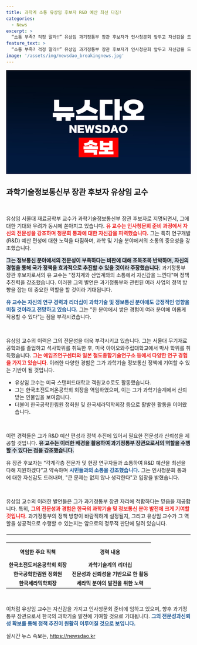```yaml
---
title: 과학계 소통 유상임 후보자 R&D 예산 최선 다짐!
categories:
  - News
excerpt: >
  “소통 부족? 걱정 말라!” 유상임 과기정통부 장관 후보자가 인사청문회 앞두고 자신감을 드러냈다. 그는 R&D 예산 편성에 최선을 다하겠다고 약속하며, 전문성 부족에 대한 반박도 이어갔다. 클릭해서 그의 진솔한 이야기와 무대 뒤 조율을 확인해보세요!
feature_text: >
  “소통 부족? 걱정 말라!” 유상임 과기정통부 장관 후보자가 인사청문회 앞두고 자신감을 드러냈다. 그는 R&D 예산 편성에 최선을 다하겠다고 약속하며, 전문성 부족에 대한 반박도 이어갔다. 클릭해서 그의 진솔한 이야기와 무대 뒤 조율을 확인해보세요!
image: '/assets/img/newsdao_breakingnews.jpg'
---
```


<p><img src="/assets/img/newsdao_breakingnews.jpg" alt="firstkoreanews 속보" /></p>

<h2 data-ke-size="size26">과학기술정보통신부 장관 후보자 유상임 교수</h2>

<p data-ke-size="size16">&nbsp;</p>

<p>유상임 서울대 재료공학부 교수가 과학기술정보통신부 장관 후보자로 지명되면서, 그에 대한 기대와 우려가 동시에 쏟아지고 있습니다. <b><span style="color: #ee2323;">유 교수는 인사청문회 준비 과정에서 자신의 전문성을 강조하며 청문회 통과에 대한 자신감을 피력했습니다.</span></b> 그는 특히 연구개발(R&amp;D) 예산 편성에 대한 노력을 다짐하며, 과학 및 기술 분야에서의 소통의 중요성을 강조했습니다. </p>

<p><b><span style="background-color: #21538527;">그는 정보통신 분야에서의 전문성이 부족하다는 비판에 대해 조목조목 반박하며, 자신의 경험을 통해 국가 정책을 효과적으로 추진할 수 있을 것이라 주장했습니다.</span></b> 과기정통부 장관 후보자로서의 유 교수는 "정치계와 산업계와의 소통에서 자신감을 느낀다"며 정책 추진력을 강조했습니다. 이러한 그의 발언은 과기정통부와 관련된 여러 사업의 정책 방향을 잡는 데 중요한 역할을 할 것이라 기대됩니다. </p>

<p><b><span style="color: #1a5490;">유 교수는 자신의 연구 경력과 리더십이 과학기술 및 정보통신 분야에도 긍정적인 영향을 미칠 것이라고 전망하고 있습니다.</span></b> 그는 "한 분야에서 쌓은 경험이 여러 분야에 이롭게 작용할 수 있다"는 점을 부각시켰습니다. </p>

<p data-ke-size="size16">&nbsp;</p>

<p>유상임 교수의 이력은 그의 전문성을 더욱 부각시키고 있습니다. 그는 서울대 무기재료공학과를 졸업하고 석사학위를 취득한 후, 미국 아이오와주립대학교에서 박사 학위를 취득했습니다. <b><span style="color: #ee2323;">그는 에임즈연구센터와 일본 철도종합기술연구소 등에서 다양한 연구 경험을 가지고 있습니다.</span></b>  이러한 다양한 경험은 그가 과학기술 정보통신 정책에 기여할 수 있는 기반이 될 것입니다.</p>

<ul>
<li>유상임 교수는 미국 스탠퍼드대학교 객원교수로도 활동했습니다.</li>
<li>그는 한국초전도저온공학회 회장을 역임하였으며, 이는 그가 과학기술계에서 신뢰받는 인물임을 보여줍니다.</li>
<li>더불어 한국공학한림원 정회원 및 한국세라믹학회장 등으로 활발한 활동을 이어왔습니다.</li>
</ul>

<p data-ke-size="size16">&nbsp;</p>

<p>이런 경력들은 그가 R&amp;D 예산 편성과 정책 추진에 있어서 필요한 전문성과 신뢰성을 제공할 것입니다. <b><span style="background-color: #21538527;">유 교수는 이러한 배경을 활용하여 과기정통부 장관으로서의 역할을 수행할 수 있다는 점을 강조했습니다.</span></b> </p>

<p>유 장관 후보자는 “각계각층 전문가 및 현장 연구자들과 소통하여 R&amp;D 예산을 최선을 다해 지원하겠다”고 약속하며 <b><span style="color: #1a5490;">시민들과의 소통을 강조했습니다.</span></b> 그는 인사청문회 통과에 대한 자신감도 드러내며, "큰 문제는 없지 않나 생각한다"고 입장을 밝혔습니다. </p>

<p data-ke-size="size16">&nbsp;</p>

<p>유상임 교수의 이러한 발언들은 그가 과기정통부 장관 자리에 적합하다는 믿음을 제공합니다. 특히, <b><span style="color: #ee2323;">그의 전문성과 경험은 한국의 과학기술 및 정보통신 분야 발전에 크게 기여할 것입니다.</span></b> 과기정통부의 정책 방향이 바람직하게 설정될지, 그리고 유상임 교수가 그 역할을 성공적으로 수행할 수 있는지는 앞으로의 정무적 판단에 달려 있습니다. </p>

<hr style="border: 1px solid #e3e3e3; margin: 20px 0;">

<table style="width:100%; border-collapse:collapse;">
  <tr>
    <th style="text-align: center; height: 40px;">역임한 주요 직책</th>
    <th style="text-align: center; height: 40px;">경력 내용</th>
  </tr>
  <tr>
    <td style="text-align: center; height: 17px;"><b>한국초전도저온공학회 회장</b></td>
    <td style="text-align: center; height: 17px;"><b>과학기술계의 리더십</b></td>
  </tr>
  <tr>
    <td style="text-align: center; height: 17px;"><b>한국공학한림원 정회원</b></td>
    <td style="text-align: center; height: 17px;"><b>전문성과 신뢰성을 기반으로 한 활동</b></td>
  </tr>
  <tr>
    <td style="text-align: center; height: 17px;"><b>한국세라믹학회장</b></td>
    <td style="text-align: center; height: 17px;"><b>세라믹 분야의 발전을 위한 노력</b></td>
  </tr>
</table>

<p data-ke-size="size16">&nbsp;</p>

<p>이처럼 유상임 교수는 자신감을 가지고 인사청문회 준비에 임하고 있으며, 향후 과기정통부 장관으로서 한국의 과학기술 발전에 기여할 것으로 기대됩니다. <b><span style="color: #1a5490;">그의 전문성과신뢰성 확보를 통해 정책 추진이 원활히 이루어질 것으로 보입니다.</span></b> </p>
실시간 뉴스 속보는, <a href="https://newsdao.kr" rel="dofollow">https://newsdao.kr</a>


